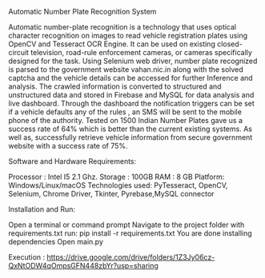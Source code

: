 Automatic Number Plate Recognition System

Automatic number-plate recognition is a technology that uses optical character recognition on images to read vehicle registration plates using OpenCV and Tesseract OCR Engine. It can be used on existing closed-circuit television, road-rule enforcement cameras, or cameras specifically designed for the task. Using Selenium web driver, number plate recognized is parsed to the government website vahan.nic.in along with the solved captcha and the vehicle details can be accessed for further Inference and analysis. The crawled information is converted to structured and unstructured data and stored in Firebase and MySQL for data analysis and live dashboard. Through the dashboard the notification triggers can be set if a vehicle defaults any of the rules , an SMS will be sent to the mobile phone of the authority. Tested on 1500 Indian Number Plates gave us a success rate of 64% which is better than the current existing systems. As well as, successfully retrieve vehicle information from secure government website with a success rate of 75%.


Software and Hardware Requirements:

Processor : Intel I5 2.1 Ghz.
Storage : 100GB
RAM : 8 GB
Platform: Windows/Linux/macOS
Technologies used: PyTesseract, OpenCV, Selenium, Chrome Driver, Tkinter, Pyrebase,MySQL connector



Installation and Run:

Open a terminal or command prompt
Navigate to the project folder with requirements.txt
run: pip install -r requirements.txt
You are done installing dependencies
Open main.py 


Execution : https://drive.google.com/drive/folders/1Z3Jy06cz-QxNtODW4qOmpsGFN448zbYr?usp=sharing
